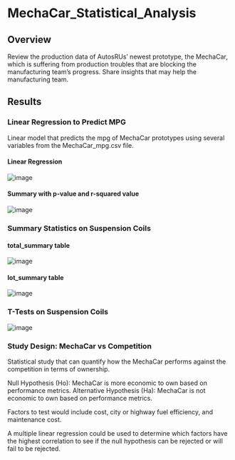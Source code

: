 # MechaCar_Statistical_Analysis
## Overview

Review the production data of AutosRUs’ newest prototype, the MechaCar, which is suffering from production troubles that are blocking the manufacturing team’s progress. Share insights that may help the manufacturing team.

## Results

### Linear Regression to Predict MPG

Linear model that predicts the mpg of MechaCar prototypes using several variables from the MechaCar_mpg.csv file.

#### Linear Regression
![image](https://user-images.githubusercontent.com/79415699/120117610-03cf4780-c15c-11eb-9c68-21cc4874c8a9.png)

#### Summary with p-value and r-squared value
![image](https://user-images.githubusercontent.com/79415699/120117616-0c278280-c15c-11eb-8763-6e7864d59aab.png)

### Summary Statistics on Suspension Coils

#### total_summary table
![image](https://user-images.githubusercontent.com/79415699/120117624-15b0ea80-c15c-11eb-8ee8-a3f4b1f12407.png)


#### lot_summary table
![image](https://user-images.githubusercontent.com/79415699/120117631-1ba6cb80-c15c-11eb-84ba-54065929651e.png)

### T-Tests on Suspension Coils
![image](https://user-images.githubusercontent.com/79415699/120117637-21041600-c15c-11eb-8662-76298234c201.png)

### Study Design: MechaCar vs Competition

Statistical study that can quantify how the MechaCar performs against the competition in terms of ownership. 

Null Hypothesis (Ho): MechaCar is more economic to own based on performance metrics.
Alternative Hypothesis (Ha): MechaCar is not economic to own based on performance metrics.

Factors to test would include cost, city or highway fuel efficiency, and maintenance cost.

A multiple linear regression could be used to determine which factors have the highest correlation to see if the null hypothesis can be rejected or will fail to be rejected.
